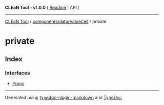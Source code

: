 **CLEaN Tool - v1.0.0** ( [Readme](../../../../README.md) \| API )

***

[CLEaN Tool](../../../../modules.md) / [components/data/ValueCell](../README.md) / private

# private

## Index

### Interfaces

- [Props](interfaces/Props.md)

***

Generated using [typedoc-plugin-markdown](https://www.npmjs.com/package/typedoc-plugin-markdown) and [TypeDoc](https://typedoc.org/)
